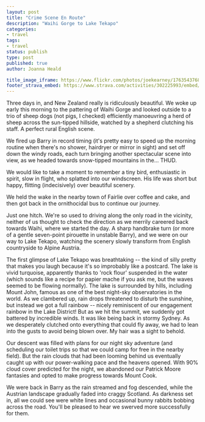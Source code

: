 ```yaml
---
layout: post
title: "Crime Scene En Route"
description: "Waihi Gorge to Lake Tekapo"
categories:
- travel
tags:
- travel
status: publish
type: post
published: true
author: Joanna Heald

title_image_iframe: https://www.flickr.com/photos/joekearney/17635437682/in/album-72157652379606419/player/
footer_strava_embed: https://www.strava.com/activities/302225993/embed/dc7ac4072d99e0ace66603945a66cc16903915d5
---
```


Three days in, and New Zealand really is ridiculously beautiful. We woke up early this morning to the pattering of Waihi Gorge and looked outside to a trio of sheep dogs (not pigs, I checked) efficiently manoeuvring a herd of sheep across the sun-tipped hillside, watched by a shepherd clutching his staff. A perfect rural English scene.

We fired up Barry in record timing (it's pretty easy to speed up the morning routine when there's no shower, hairdryer or mirror in sight) and set off down the windy roads, each turn bringing another spectacular scene into view, as we headed towards snow-tipped mountains in the... THUD.

We would like to take a moment to remember a tiny bird, enthusiastic in spirit, slow in flight, who splatted into our windscreen. His life was short but happy, flitting (indecisively) over beautiful scenery. 

We held the wake in the nearby town of Fairlie over coffee and cake, and then got back in the ornithocidal bus to continue our journey. 

Just one hitch. We're so used to driving along the only road in the vicinity, neither of us thought to check the direction as we merrily careered back towards Waihi, where we started the day. A sharp handbrake turn (or more of a gentle seven-point pirouette in unstable Barry), and we were on our way to Lake Tekapo, watching the scenery slowly transform from English countryside to Alpine Austria.

The first glimpse of Lake Tekapo was breathtaking -- the kind of silly pretty that makes you laugh because it's so improbably like a postcard. The lake is vivid turquoise, apparently thanks to 'rock flour' suspended in the water (which sounds like a recipe for papier mache if you ask me, but the waves seemed to be flowing normally). The lake is surrounded by hills, including Mount John, famous as one of the best night-sky observatories in the world. As we clambered up, rain drops threatened to disturb the sunshine, but instead we got a full rainbow -- nicely reminiscent of our engagement rainbow in the Lake District! But as we hit the summit, we suddenly got battered by incredible winds. It was like being back in stormy Sydney. As we desperately clutched onto everything that could fly away, we had to lean into the gusts to avoid being blown over. My hair was a sight to behold.

Our descent was filled with plans for our night sky adventure (and scheduling our toilet trips so that we could camp for free in the nearby field). But the rain clouds that had been looming behind us eventually caught up with our power-walking pace and the heavens opened. With 90% cloud cover predicted for the night, we abandoned our Patrick Moore fantasies and opted to make progress towards Mount Cook.

We were back in Barry as the rain streamed and fog descended, while the Austrian landscape gradually faded into craggy Scotland. As darkness set in, all we could see were white lines and occasional bunny rabbits bobbing across the road. You'll be pleased to hear we swerved more successfully for them.

